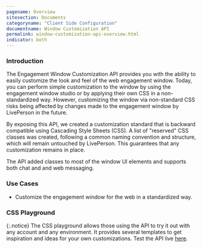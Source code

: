 ```yaml
---
pagename: Overview
sitesection: Documents
categoryname: "Client Side Configuration"
documentname: Window Customization API
permalink: window-customization-api-overview.html
indicator: both
---
```


### Introduction

The Engagement Window Customization API provides you with the ability to easily customize the look and feel of the web engagement window. Today, you can perform simple customization to the window by using the engagement window studio or by applying their own CSS in a non-standardized way. However, customizing the window via non-standard CSS risks being affected by changes made to the engagement window by LivePerson in the future.

By exposing this API, we created a customization standard that is backward compatible using Cascading Style Sheets (CSS). A list of "reserved" CSS classes was created, following a common naming convention and structure, which will remain untouched by LivePerson. This guarantees that any customization remains in place.

The API added classes to most of the window UI elements and supports both chat and and web messaging. 

### Use Cases

* Customize the engagement window for the web in a standardized way.

### CSS Playground

{:.notice}
The CSS playground allows those using the API to try it out with any account and any environment.
It provides several templates to get inspiration and ideas for your own customizations.
Test the API live [here](/assets/css-playground/).




